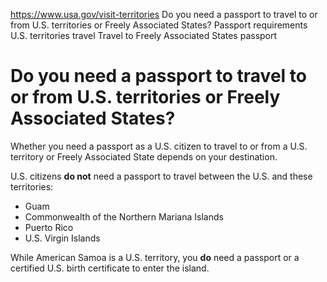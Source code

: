 

https://www.usa.gov/visit-territories
Do you need a passport to travel to or from U.S. territories or Freely Associated States?
Passport requirements U.S. territories travel
Travel to Freely Associated States passport

Do you need a passport to travel to or from U.S. territories or Freely Associated States?
=========================================================================================

Whether you need a passport as a U.S. citizen to travel to or from a U.S. territory or Freely Associated State depends on your destination.

U.S. citizens
**do not**
need a passport to travel between the U.S. and these territories:

* Guam
* Commonwealth of the Northern Mariana Islands
* Puerto Rico
* U.S. Virgin Islands

While American Samoa is a U.S. territory, you
**do**
need a passport or a certified U.S. birth certificate to enter the island.
